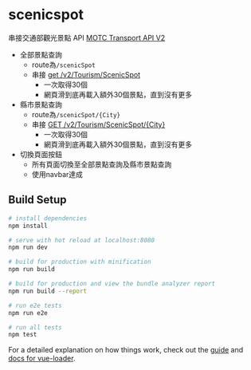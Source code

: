 # scenicspot

串接交通部觀光景點 API [MOTC Transport API V2](https://ptx.transportdata.tw/MOTC?t=Tourism&v=2)

- 全部景點查詢
    - route為`/scenicSpot`
    - 串接 [get /v2/Tourism/ScenicSpot]()
        - 一次取得30個
        - 網頁滑到底再載入額外30個景點，直到沒有更多
- 縣市景點查詢
    - route為`/scenicSpot/{City}`
    - 串接 [GET /v2/Tourism/ScenicSpot/{City}]()
        - 一次取得30個
        - 網頁滑到底再載入額外30個景點，直到沒有更多
- 切換頁面按鈕
    - 所有頁面切換至全部景點查詢及縣市景點查詢
    - 使用navbar達成

## Build Setup

``` bash
# install dependencies
npm install

# serve with hot reload at localhost:8080
npm run dev

# build for production with minification
npm run build

# build for production and view the bundle analyzer report
npm run build --report

# run e2e tests
npm run e2e

# run all tests
npm test
```

For a detailed explanation on how things work, check out the [guide](http://vuejs-templates.github.io/webpack/) and [docs for vue-loader](http://vuejs.github.io/vue-loader).

